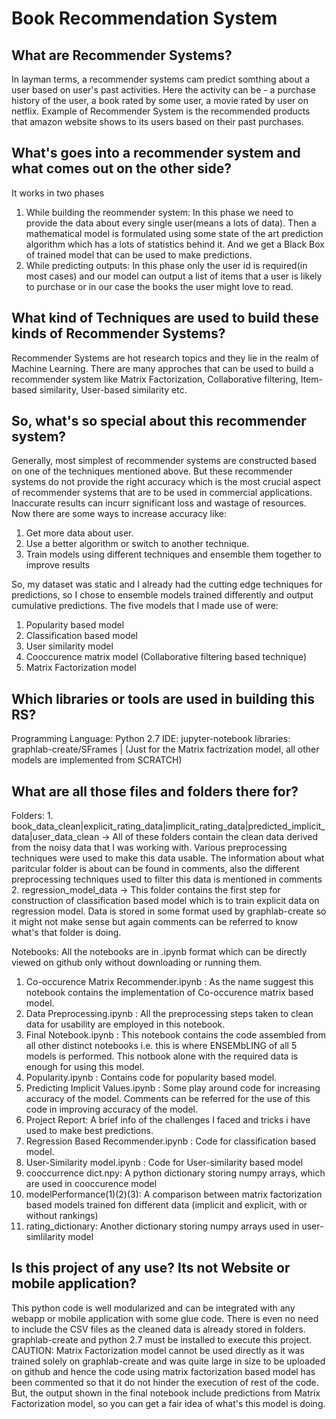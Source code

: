 # Book Recommendation System

## What are Recommender Systems?
In layman terms, a recommender systems cam predict somthing about a user based on user's past activities. Here the activity can be - a purchase history of the user, a book rated by some user, a movie rated by user on netflix. Example of Recommender System is the recommended products that amazon website shows to its users based on their past purchases.

## What's goes into a recommender system and what comes out on the other side?
It works in two phases 
1. While building the reommender system: In this phase we need to provide the data about every single user(means a lots of data). Then a mathematical model is formulated using some state of the art prediction algorithm which has a lots of statistics behind it. And we get a Black Box of trained model that can be used to make predictions.
2. While predicting outputs: In this phase only the user id is required(in most cases) and our model can output a list of items that a user is likely to purchase or in our case the books the user might love to read.

## What kind of Techniques are used to build these kinds of Recommender Systems?
Recommender Systems are hot research topics and they lie in the realm of Machine Learning. There are many approches that can be used to build a recommender system like Matrix Factorization, Collaborative filtering, Item-based similarity, User-based similarity etc.

## So, what's so special about this recommender system?
Generally, most simplest of recommender systems are constructed based on one of the techniques mentioned above. But these recommender systems do not provide the right accuracy which is the most crucial aspect of recommender systems that are to be used in commercial applications. Inaccurate results can incurr significant loss and wastage of resources.
Now there are some ways to increase accuracy like:
1. Get more data about user.
2. Use a better algorithm or switch to another technique.
3. Train models using different techniques and ensemble them together to improve results

So, my dataset was static and I already had the cutting edge techniques for predictions, so I chose to ensemble models trained differently and output cumulative predictions.
The five models that I made use of were:
1. Popularity based model
2. Classification based model
3. User similarity model
4. Cooccurence matrix model (Collaborative filtering based technique)
5. Matrix Factorization model

## Which libraries or tools are used in building this RS?
Programming Language: Python 2.7
IDE: jupyter-notebook
libraries: graphlab-create/SFrames | (Just for the Matrix factrization model, all other models are implemented from SCRATCH)

## What are all those files and folders there for?
Folders: 1. book_data_clean|explicit_rating_data|implicit_rating_data|predicted_implicit_data|user_data_clean -> All of these folders contain the clean data derived from the noisy data that I was working with. Various preprocessing techniques were used to make this data usable. The information about what paritcular folder is about can be found in comments, also the different preprocessing techniques used to filter this data is mentioned in comments
          2. regression_model_data -> This folder contains the first step for construction of classification based model which is to train explicit data on regression model. Data is stored in some format used by graphlab-create so it might not make sense but again comments can be referred to know what's that folder is doing.
          
Notebooks: All the notebooks are in .ipynb format which can be directly viewed on github only without downloading or running them.
1. Co-occurence Matrix Recommender.ipynb : As the name suggest this notebook contains the implementation of Co-occurence matrix based model.
2. Data Preprocessing.ipynb : All the preprocessing steps taken to clean data for usability are employed in this notebook.
3. Final Notebook.ipynb : This notebook contains the code assembled from all other distinct notebooks i.e. this is where ENSEMbLING of all 5 models is performed. This notbook alone with the required data is enough for using this model.
4. Popularity.ipynb : Contains code for popularity based model.
5. Predicting Implicit Values.ipynb : Some play around code for increasing accuracy of the model. Comments can be referred for the use of this code in improving accuracy of the model.
6. Project Report: A brief info of the challenges I faced and tricks i have used to make best predictions.
7. Regression Based Recommender.ipynb : Code for classification based model.
8. User-Similarity model.ipynb : Code for User-similarity based model 
9. cooccurrence dict.npy: A python dictionary storing numpy arrays, which are used in cooccurence model
10. modelPerformance(1)(2)(3): A comparison between matrix factorization based models trained fon different data (implicit and explicit, with or without rankings)
11. rating_dictionary: Another dictionary storing numpy arrays used in user-simlilarity model

## Is this project of any use? Its not Website or mobile application?
This python code is well modularized and can be integrated with any webapp or mobile application with some glue code. There is even no
need to include the CSV files as the cleaned data is already stored in folders. graphlab-create and python 2.7 must be installed to execute this project.
CAUTION:
Matrix Factorization model cannot be used directly as it was trained solely on graphlab-create and was quite large in size to be uploaded on github and hence the code using matrix factorization based model has been commented so that it do not hinder the execution of rest of the code.
But, the output shown in the final notebook include predictions from Matrix Factorization model, so you can get a fair idea of what's this model is doing.

